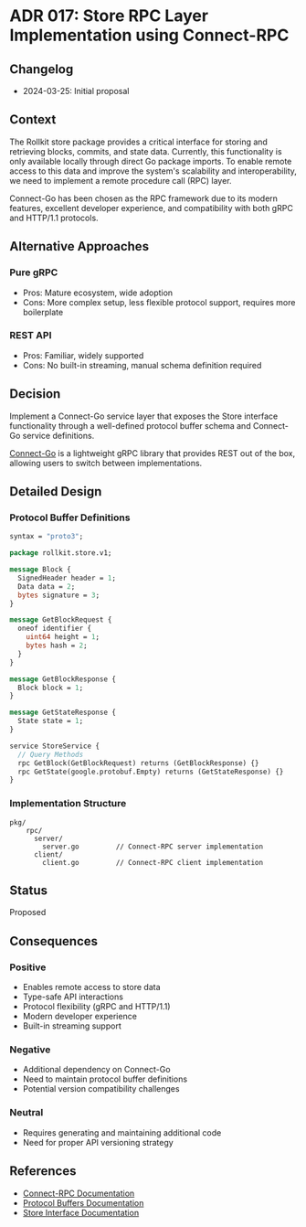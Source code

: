 # ADR 017: Store RPC Layer Implementation using Connect-RPC

## Changelog

- 2024-03-25: Initial proposal

## Context

The Rollkit store package provides a critical interface for storing and retrieving blocks, commits, and state data. Currently, this functionality is only available locally through direct Go package imports. To enable remote access to this data and improve the system's scalability and interoperability, we need to implement a remote procedure call (RPC) layer.

Connect-Go has been chosen as the RPC framework due to its modern features, excellent developer experience, and compatibility with both gRPC and HTTP/1.1 protocols.

## Alternative Approaches

### Pure gRPC

- Pros: Mature ecosystem, wide adoption
- Cons: More complex setup, less flexible protocol support, requires more boilerplate

### REST API

- Pros: Familiar, widely supported
- Cons: No built-in streaming, manual schema definition required

## Decision

Implement a Connect-Go service layer that exposes the Store interface functionality through a well-defined protocol buffer schema and Connect-Go service definitions.

[Connect-Go](https://connectrpc.com/docs/go/getting-started/) is a lightweight gRPC library that provides REST out of the box, allowing users to switch between implementations.

## Detailed Design

### Protocol Buffer Definitions

```protobuf
syntax = "proto3";

package rollkit.store.v1;

message Block {
  SignedHeader header = 1;
  Data data = 2;
  bytes signature = 3;
}

message GetBlockRequest {
  oneof identifier {
    uint64 height = 1;
    bytes hash = 2;
  }
}

message GetBlockResponse {
  Block block = 1;
}

message GetStateResponse {
  State state = 1;
}

service StoreService {
  // Query Methods
  rpc GetBlock(GetBlockRequest) returns (GetBlockResponse) {}
  rpc GetState(google.protobuf.Empty) returns (GetStateResponse) {}
}
```

### Implementation Structure

```tree
pkg/
    rpc/
      server/
        server.go         // Connect-RPC server implementation
      client/
        client.go         // Connect-RPC client implementation
```

## Status

Proposed

## Consequences

### Positive

- Enables remote access to store data
- Type-safe API interactions
- Protocol flexibility (gRPC and HTTP/1.1)
- Modern developer experience
- Built-in streaming support

### Negative

- Additional dependency on Connect-Go
- Need to maintain protocol buffer definitions
- Potential version compatibility challenges

### Neutral

- Requires generating and maintaining additional code
- Need for proper API versioning strategy

## References

- [Connect-RPC Documentation](https://connectrpc.com/docs/go/getting-started/)
- [Protocol Buffers Documentation](https://protobuf.dev)
- [Store Interface Documentation](../../pkg/store/types.go)
